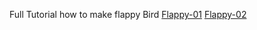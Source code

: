 Full Tutorial how to make flappy Bird
[Flappy-01](https://www.youtube.com/watch?v=gxHcW84izz0)
[Flappy-02](https://www.youtube.com/watch?v=0ArCFchlTq4)